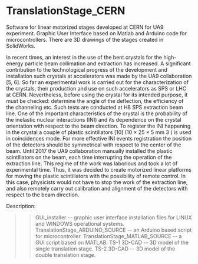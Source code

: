 # TranslationStage_CERN
Software for linear motorized stages developed at CERN for UA9 experiment. Graphic User Interface based on Matlab and Arduino code for microcontrollers. There are 3D drawings of the stages created in SolidWorks.

In recent times, an interest in the use of the bent crystals for the high-energy particle beam collimation and extraction has increased. A significant contribution to the technological progress of the development and installation such crystals at accelerators was made by the UA9 collaboration [5, 6]. So far an experimental work is carried out for the characterization of the crystals, their production and use on such accelerators as SPS or LHC at CERN. Nevertheless, before using the crystal for its intended purpose, it must be checked: determine the angle of the deflection, the efficiency of the channeling etc. Such tests are conducted at H8 SPS extraction beam line.
One of the important characteristics of the crystal is the probability of the inelastic nuclear interactions (INI) and its dependence on the crystal orientation with respect to the beam direction. To register the INI happening in the crystal a couple of plastic scintillators [10] (10 × 25 × 5 mm 3 ) is used in coincidences mode. For more effective INI events registration the position of the detectors should be symmetrical with respect to the center of the beam. 
Until 2017 the UA9 collaboration manually installed the plastic scintillators on the beam, each time interrupting the operation of the extraction line. This regime of the work was laborious and took a lot of experimental time. Thus, it was decided to create motorized linear platforms for moving the plastic scintillators with the possibility of remote control. In this case, physicists would not have to stop the work of the extraction line, and also remotely carry out calibration and alignment of the detectors with respect to the beam direction.

Description:
>> GUI_installer -- graphic user interface installation files for LINUX and WINDOWS operational systems.
>> TranslationStage_ARDUINO_SOURCE -- an Arduino based script for microcontroller.
>> TranslationStage_MATLAB_SOURCE -- a GUI script based on MATLAB.
>> TS-1 3D-CAD -- 3D model of the single translation stage.
>> TS-2 3D-CAD -- 3D model of the double translation stage.
